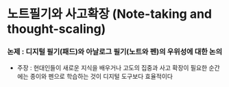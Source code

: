 # 노트필기와 사고확장 (Note-taking and thought-scaling)

### 논제 : 디지털 필기(패드)와 아날로그 필기(노트와 펜)의 우위성에 대한 논의

-  주장 : 현대인들이 새로운 지식을 배우거나 고도의 집중과 사고 확장이 필요한 순간에는 종이와 펜으로 학습하는 것이 디지털 도구보다 효율적이다
